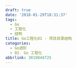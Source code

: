 ```yaml
---
draft: true
date: '2018-01-29T18:31:37'
tags:
  - Go
  - 工程化
  - 结构
title: Go工程化01 - 项目目录结构
categories:
  - Go进阶
  - 02. Go 工程化
abbrlink: 3019844725
---
```

